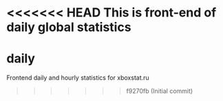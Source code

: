 <<<<<<< HEAD
This is front-end of daily global statistics
=======
# daily
Frontend daily and hourly statistics for xboxstat.ru
>>>>>>> f9270fb (Initial commit)
